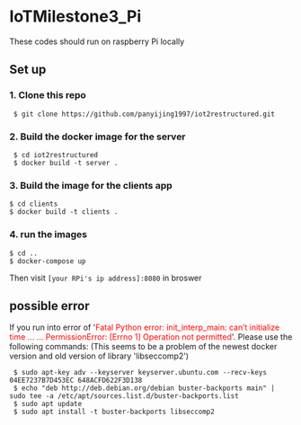 # IoTMilestone3_Pi
These codes should run on raspberry Pi locally
## Set up

### 1. Clone this repo
```shell
 $ git clone https://github.com/panyijing1997/iot2restructured.git
```
### 2. Build the docker image for the server
```shell
 $ cd iot2restructured
 $ docker build -t server .
 ```
### 3. Build the image for the clients app
```shell
$ cd clients
$ docker build -t clients .
```
### 4. run the images
```shell
$ cd ..
$ docker-compose up
```
Then visit `[your RPi's ip address]:8080` in broswer

## possible error
If you run into error of '<span style="color:red">Fatal Python error: init_interp_main: can’t initialize time ... ... PermissionError: [Errno 1] Operation not permitted</span>'. Please use the following commands:
(This seems to be a problem of the newest docker version and old version of library 'libseccomp2')
```shell
 $ sudo apt-key adv --keyserver keyserver.ubuntu.com --recv-keys 04EE7237B7D453EC 648ACFD622F3D138
 $ echo "deb http://deb.debian.org/debian buster-backports main" | sudo tee -a /etc/apt/sources.list.d/buster-backports.list
 $ sudo apt update
 $ sudo apt install -t buster-backports libseccomp2
```



